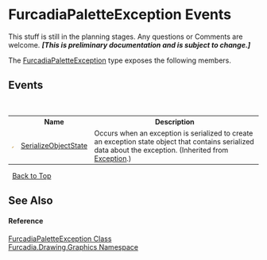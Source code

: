 # FurcadiaPaletteException Events
This stuff is still in the planning stages. Any questions or Comments are welcome. _**\[This is preliminary documentation and is subject to change.\]**_

The <a href="T_Furcadia_Drawing_Graphics_FurcadiaPaletteException">FurcadiaPaletteException</a> type exposes the following members.


## Events
&nbsp;<table><tr><th></th><th>Name</th><th>Description</th></tr><tr><td>![Protected event](media/protevent.gif "Protected event")</td><td><a href="http://msdn2.microsoft.com/en-us/library/ee332915" target="_blank">SerializeObjectState</a></td><td>
Occurs when an exception is serialized to create an exception state object that contains serialized data about the exception.
 (Inherited from <a href="http://msdn2.microsoft.com/en-us/library/c18k6c59" target="_blank">Exception</a>.)</td></tr></table>&nbsp;
<a href="#furcadiapaletteexception-events">Back to Top</a>

## See Also


#### Reference
<a href="T_Furcadia_Drawing_Graphics_FurcadiaPaletteException">FurcadiaPaletteException Class</a><br /><a href="N_Furcadia_Drawing_Graphics">Furcadia.Drawing.Graphics Namespace</a><br />